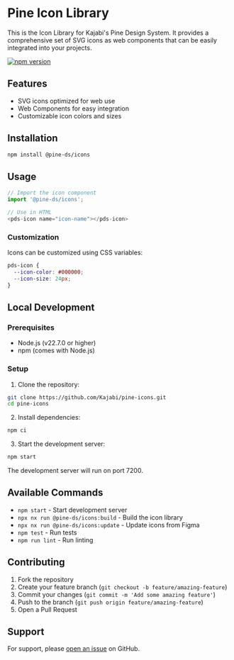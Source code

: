 # Pine Icon Library

This is the Icon Library for Kajabi's Pine Design System. It provides a comprehensive set of SVG icons as web components that can be easily integrated into your projects.

[![npm version](https://badge.fury.io/js/%40pine-ds%2Ficons.svg)](https://badge.fury.io/js/%40pine-ds%2Ficons)

## Features

- SVG icons optimized for web use
- Web Components for easy integration
- Customizable icon colors and sizes

## Installation

```bash
npm install @pine-ds/icons
```

## Usage

```javascript
// Import the icon component
import '@pine-ds/icons';

// Use in HTML
<pds-icon name="icon-name"></pds-icon>
```

### Customization

Icons can be customized using CSS variables:

```css
pds-icon {
  --icon-color: #000000;
  --icon-size: 24px;
}
```

## Local Development

### Prerequisites

- Node.js (v22.7.0 or higher)
- npm (comes with Node.js)

### Setup

1. Clone the repository:
```bash
git clone https://github.com/Kajabi/pine-icons.git
cd pine-icons
```

2. Install dependencies:
```bash
npm ci
```

3. Start the development server:
```bash
npm start
```

The development server will run on port 7200.

## Available Commands

- `npm start` - Start development server
- `npx nx run @pine-ds/icons:build` - Build the icon library
- `npx nx run @pine-ds/icons:update` - Update icons from Figma
- `npm test` - Run tests
- `npm run lint` - Run linting

## Contributing

1. Fork the repository
2. Create your feature branch (`git checkout -b feature/amazing-feature`)
3. Commit your changes (`git commit -m 'Add some amazing feature'`)
4. Push to the branch (`git push origin feature/amazing-feature`)
5. Open a Pull Request

## Support

For support, please [open an issue](https://github.com/Kajabi/pine-icons/issues/new) on GitHub.
